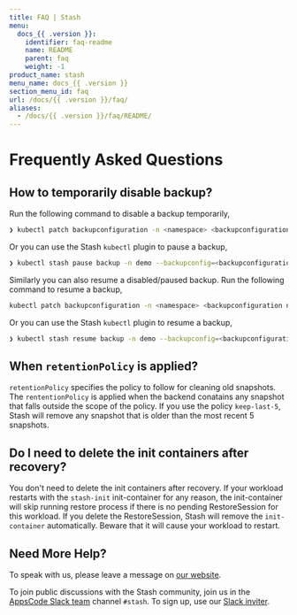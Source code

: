 ```yaml
---
title: FAQ | Stash  
menu:
  docs_{{ .version }}:
    identifier: faq-readme
    name: README
    parent: faq
    weight: -1
product_name: stash
menu_name: docs_{{ .version }}
section_menu_id: faq
url: /docs/{{ .version }}/faq/
aliases:
  - /docs/{{ .version }}/faq/README/
---
```


# Frequently Asked Questions

## How to temporarily disable backup?

Run the following command to disable a backup temporarily,

```bash
❯ kubectl patch backupconfiguration -n <namespace> <backupconfiguration name> --type="merge" --patch='{"spec": {"paused": true}}'
```

Or you can use the Stash `kubectl` plugin to pause a backup, 

```bash
❯ kubectl stash pause backup -n demo --backupconfig=<backupconfiguration name>
```

Similarly you can also resume a disabled/paused backup. Run the following command to resume a backup, 

```bash
kubectl patch backupconfiguration -n <namespace> <backupconfiguration name> --type="merge" --patch='{"spec": {"paused": false}}'
```

Or you can use the Stash `kubectl` plugin to resume a backup, 

```bash
❯ kubectl stash resume backup -n demo --backupconfig=<backupconfiguration name>
```

## When `retentionPolicy` is applied?

`retentionPolicy` specifies the policy to follow for cleaning old snapshots. The `rententionPolicy` is applied when the backend conatains any snapshot that falls outside the scope of the policy. If you use the policy `keep-last-5`, Stash will remove any snapshot that is older than the most recent 5 snapshots.

## Do I need to delete the init containers after recovery?

You don't need to delete the init containers after recovery.  If your workload restarts with the `stash-init` init-container for any reason, the init-container will skip running restore process if there is no pending RestoreSession for this workload. If you delete the RestoreSession, Stash will remove the `init-container` automatically. Beware that it will cause your workload to restart.

## Need More Help?

To speak with us, please leave a message on [our website](https://appscode.com/contact/).

To join public discussions with the Stash community, join us in the [AppsCode Slack team](https://appscode.slack.com/messages/C8NCX6N23/details/) channel `#stash`. To sign up, use our [Slack inviter](https://slack.appscode.com/).
